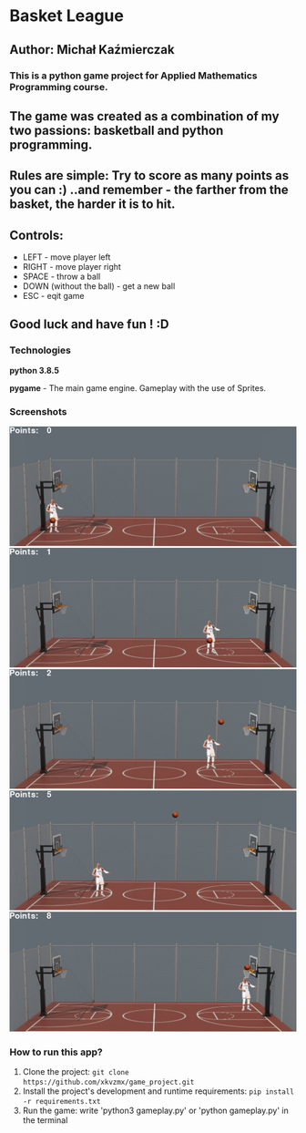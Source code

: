 # Basket League
## Author: Michał Kaźmierczak

### This is a python game project for Applied Mathematics Programming course.
## The game was created as a combination of my two passions: basketball and python programming.
## Rules are simple: Try to score as many points as you can :) ..and remember - the farther from the basket, the harder it is to hit.
## Controls:
* LEFT - move player left
* RIGHT - move player right
* SPACE - throw a ball
* DOWN (without the ball) - get a new ball
* ESC - eqit game
## Good luck and have fun ! :D


### Technologies
**python 3.8.5**

**pygame** - The main game engine. Gameplay with the use of Sprites.

### Screenshots
![](https://github.com/xkvzmx/game_project/blob/main/shots/01.png)
![](https://github.com/xkvzmx/game_project/blob/main/shots/02.png)
![](https://github.com/xkvzmx/game_project/blob/main/shots/03.png)
![](https://github.com/xkvzmx/game_project/blob/main/shots/04.png)
![](https://github.com/xkvzmx/game_project/blob/main/shots/05.png)

### How to run this app?
1. Clone the project:
`git clone  https://github.com/xkvzmx/game_project.git`
2. Install the project's development and runtime requirements:
`pip install -r requirements.txt`
3. Run the game:
write 'python3 gameplay.py' or 'python gameplay.py' in the terminal
